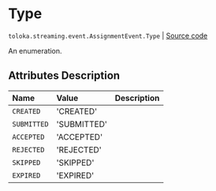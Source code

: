 # Type
`toloka.streaming.event.AssignmentEvent.Type` | [Source code](https://github.com/Toloka/toloka-kit/blob/v1.2.0.post1/src/streaming/event.py#L42)

An enumeration.

## Attributes Description

| Name | Value | Description |
| :------| :-----------| :----------| 
`CREATED`|'CREATED'|
`SUBMITTED`|'SUBMITTED'|
`ACCEPTED`|'ACCEPTED'|
`REJECTED`|'REJECTED'|
`SKIPPED`|'SKIPPED'|
`EXPIRED`|'EXPIRED'|
